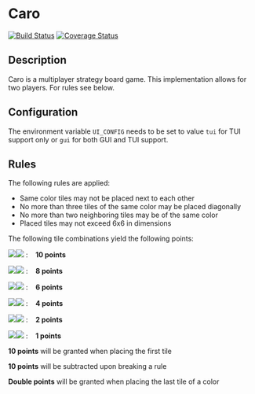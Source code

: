 # Caro
[![Build Status](https://app.travis-ci.com/TheYingThing/CaroInScala_SOFTAR.svg?branch=w1_migration_tests)](https://app.travis-ci.com/TheYingThing/CaroInScala_SOFTAR?branch=w1_migration_tests)
[![Coverage Status](https://coveralls.io/repos/github/TheYingThing/CaroInScala_SOFTAR/badge.svg?branch=master)](https://coveralls.io/github/TheYingThing/CaroInScala_SOFTAR?branch=master)

## Description

Caro is a multiplayer strategy board game. This implementation allows for two players. For rules see below.

## Configuration

The environment variable `UI_CONFIG` needs to be set to value `tui` for TUI support only 
or `gui` for both GUI and TUI support. 

## Rules

The following rules are applied:
- Same color tiles may not be placed next to each other
- No more than three tiles of the same color may be placed diagonally
- No more than two neighboring tiles may be of the same color
- Placed tiles may not exceed 6x6 in dimensions

The following tile combinations yield the following points:

![](src/main/scala/caro/resources/redButton)![](src/main/scala/caro/resources/blackButton)
: &nbsp;&nbsp; **10 points**

![](src/main/scala/caro/resources/redButton)![](src/main/scala/caro/resources/greyButton)
: &nbsp;&nbsp; **8 points**

![](src/main/scala/caro/resources/redButton)![](src/main/scala/caro/resources/whiteButton)
: &nbsp;&nbsp; **6 points**

![](src/main/scala/caro/resources/blackButton)![](src/main/scala/caro/resources/greyButton)
: &nbsp;&nbsp; **4 points**

![](src/main/scala/caro/resources/blackButton)![](src/main/scala/caro/resources/whiteButton)
: &nbsp;&nbsp; **2 points**

![](src/main/scala/caro/resources/greyButton)![](src/main/scala/caro/resources/whiteButton)
: &nbsp;&nbsp; **1 points**

**10 points** will be granted when placing the first tile

**10 points** will be subtracted upon breaking a rule

**Double points** will be granted when placing the last tile of a color
